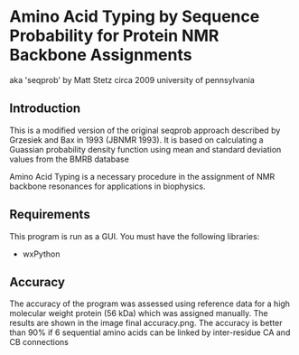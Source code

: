 # Amino Acid Typing by Sequence Probability for Protein NMR Backbone Assignments
aka 'seqprob' 
by Matt Stetz circa 2009
university of pennsylvania

## Introduction
This is a modified version of the original seqprob approach described by Grzesiek and Bax in 1993 (JBNMR 1993). It is based on calculating a Guassian probability density function using mean and standard deviation values from the BMRB database

Amino Acid Typing is a necessary procedure in the assignment of NMR backbone resonances for applications in biophysics.

## Requirements
This program is run as a GUI. You must have the following libraries:
* wxPython

## Accuracy
The accuracy of the program was assessed using reference data for a high molecular weight protein (56 kDa) which was assigned manually. The results are shown in the image final accuracy.png. The accuracy is better than 90% if 6 sequential amino acids can be linked by inter-residue CA and CB connections

